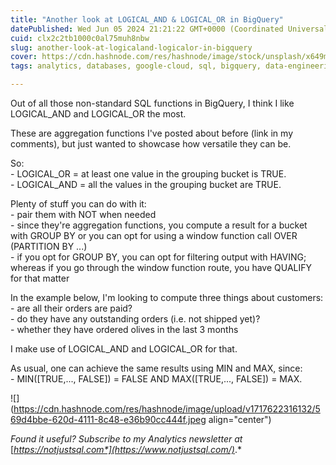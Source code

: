 ```yaml
---
title: "Another look at LOGICAL_AND & LOGICAL_OR in BigQuery"
datePublished: Wed Jun 05 2024 21:21:22 GMT+0000 (Coordinated Universal Time)
cuid: clx2c2tb1000c0al75muh8nbw
slug: another-look-at-logicaland-logicalor-in-bigquery
cover: https://cdn.hashnode.com/res/hashnode/image/stock/unsplash/x649mR6yBIs/upload/051479c7af935b4e2a1223d21fcfe237.jpeg
tags: analytics, databases, google-cloud, sql, bigquery, data-engineering

---
```


Out of all those non-standard SQL functions in BigQuery, I think I like LOGICAL\_AND and LOGICAL\_OR the most.  
  
These are aggregation functions I've posted about before (link in my comments), but just wanted to showcase how versatile they can be.  
  
So:  
\- LOGICAL\_OR = at least one value in the grouping bucket is TRUE.  
\- LOGICAL\_AND = all the values in the grouping bucket are TRUE.  
  
Plenty of stuff you can do with it:  
\- pair them with NOT when needed  
\- since they're aggregation functions, you compute a result for a bucket with GROUP BY or you can opt for using a window function call OVER (PARTITION BY ...)  
\- if you opt for GROUP BY, you can opt for filtering output with HAVING; whereas if you go through the window function route, you have QUALIFY for that matter  
  
In the example below, I'm looking to compute three things about customers:  
\- are all their orders are paid?  
\- do they have any outstanding orders (i.e. not shipped yet)?  
\- whether they have ordered olives in the last 3 months  
  
I make use of LOGICAL\_AND and LOGICAL\_OR for that.  
  
As usual, one can achieve the same results using MIN and MAX, since:  
\- MIN(\[TRUE,..., FALSE\]) = FALSE AND MAX(\[TRUE,..., FALSE\]) = MAX.

![](https://cdn.hashnode.com/res/hashnode/image/upload/v1717622316132/569d4bbe-620d-4111-8c48-e36b90cc444f.jpeg align="center")

*Found it useful? Subscribe to my Analytics newsletter at* [*https://notjustsql.com*](https://www.notjustsql.com/)*.*